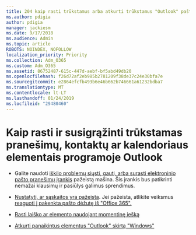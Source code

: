 ```yaml
---
title: 204 kaip rasti trūkstamus arba atkurti trūkstamus "Outlook" pašto, kalendoriaus ar kontaktų
ms.author: pdigia
author: pdigia
manager: jackiesm
ms.date: 9/17/2018
ms.audience: Admin
ms.topic: article
ROBOTS: NOINDEX, NOFOLLOW
localization_priority: Priority
ms.collection: Adm_O365
ms.custom: Adm_O365
ms.assetid: 86752487-615c-447d-aebf-bf5abd49db20
ms.openlocfilehash: f26d72af2eb985b2781209f38de37c24e30bfa7e
ms.sourcegitcommit: e2864efcfb493b6e46b662b746661a61232bdba7
ms.translationtype: MT
ms.contentlocale: lt-LT
ms.lasthandoff: 01/24/2019
ms.locfileid: "29480460"
---
```

# <a name="how-to-find-and-recover-missing-messages-contacts-or-calendar-items-in-outlook"></a>Kaip rasti ir susigrąžinti trūkstamas pranešimų, kontaktų ar kalendoriaus elementais programoje Outlook

- Galite naudoti [iškilo problemų siųsti, gauti, arba surasti elektroninio pašto pranešimų įrankis](https://aka.ms/SaRA-OutlookSendReceive) pažeistą mašina. Šis įrankis bus patikrinti nemažai klausimų ir pasiūlys galimus sprendimus. 
    
- [Nustatyti, ar sąskaitos yra pažeista](https://support.microsoft.com/help/2551603/how-to-determine-whether-your-office-365-account-has-been-compromised). Jei pažeista, atlikite veiksmus [reaguoti į pakenkta pašto dėžutę iš "Office 365".](https://docs.microsoft.com/en-us/office365/enterprise/responding-to-a-compromised-email-account)
    
- [Rasti laiško ar elemento naudojant momentinę iešką](https://support.office.com/article/69748862-5976-47b9-98e8-ed179f1b9e4d)
    
- [Atkurti panaikintus elementus "Outlook" skirtą "Windows"](https://support.office.com/article/49e81f3c-c8f4-4426-a0b9-c0fd751d48ce)
    

